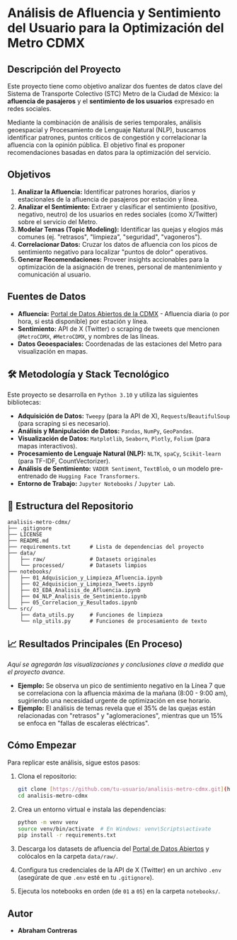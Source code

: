 # Análisis de Afluencia y Sentimiento del Usuario para la Optimización del Metro CDMX

## Descripción del Proyecto

Este proyecto tiene como objetivo analizar dos fuentes de datos clave del Sistema de Transporte Colectivo (STC) Metro de la Ciudad de México: la **afluencia de pasajeros** y el **sentimiento de los usuarios** expresado en redes sociales.

Mediante la combinación de análisis de series temporales, análisis geoespacial y Procesamiento de Lenguaje Natural (NLP), buscamos identificar patrones, puntos críticos de congestión y correlacionar la afluencia con la opinión pública. El objetivo final es proponer recomendaciones basadas en datos para la optimización del servicio.

## Objetivos

1.  **Analizar la Afluencia:** Identificar patrones horarios, diarios y estacionales de la afluencia de pasajeros por estación y línea.
2.  **Analizar el Sentimiento:** Extraer y clasificar el sentimiento (positivo, negativo, neutro) de los usuarios en redes sociales (como X/Twitter) sobre el servicio del Metro.
3.  **Modelar Temas (Topic Modeling):** Identificar las quejas y elogios más comunes (ej. "retrasos", "limpieza", "seguridad", "vagoneros").
4.  **Correlacionar Datos:** Cruzar los datos de afluencia con los picos de sentimiento negativo para localizar "puntos de dolor" operativos.
5.  **Generar Recomendaciones:** Proveer insights accionables para la optimización de la asignación de trenes, personal de mantenimiento y comunicación al usuario.

## Fuentes de Datos

* **Afluencia:** [Portal de Datos Abiertos de la CDMX](https://datos.cdmx.gob.mx/dataset/afluencia-diaria-del-sistema-de-transporte-colectivo-metro-por-linea) - Afluencia diaria (o por hora, si está disponible) por estación y línea.
* **Sentimiento:** API de X (Twitter) o scraping de tweets que mencionen `@MetroCDMX`, `#MetroCDMX`, y nombres de las líneas.
* **Datos Geoespaciales:** Coordenadas de las estaciones del Metro para visualización en mapas.

## 🛠️ Metodología y Stack Tecnológico

Este proyecto se desarrolla en `Python 3.10` y utiliza las siguientes bibliotecas:

* **Adquisición de Datos:** `Tweepy` (para la API de X), `Requests`/`BeautifulSoup` (para scraping si es necesario).
* **Análisis y Manipulación de Datos:** `Pandas`, `NumPy`, `GeoPandas`.
* **Visualización de Datos:** `Matplotlib`, `Seaborn`, `Plotly`, `Folium` (para mapas interactivos). 
* **Procesamiento de Lenguaje Natural (NLP):** `NLTK`, `spaCy`, `Scikit-learn` (para TF-IDF, CountVectorizer).
* **Análisis de Sentimiento:** `VADER Sentiment`, `TextBlob`, o un modelo pre-entrenado de `Hugging Face Transformers`.
* **Entorno de Trabajo:** `Jupyter Notebooks` / `Jupyter Lab`.

## 📂 Estructura del Repositorio

```
analisis-metro-cdmx/
├── .gitignore
├── LICENSE
├── README.md
├── requirements.txt      # Lista de dependencias del proyecto
├── data/
│   ├── raw/              # Datasets originales
│   └── processed/        # Datasets limpios
├── notebooks/
│   ├── 01_Adquisicion_y_Limpieza_Afluencia.ipynb
│   ├── 02_Adquisicion_y_Limpieza_Tweets.ipynb
│   ├── 03_EDA_Analisis_de_Afluencia.ipynb
│   ├── 04_NLP_Analisis_de_Sentimiento.ipynb
│   ├── 05_Correlacion_y_Resultados.ipynb
└── src/
    ├── data_utils.py     # Funciones de limpieza
    └── nlp_utils.py      # Funciones de procesamiento de texto
```

## 📈 Resultados Principales (En Proceso)

*Aquí se agregarán las visualizaciones y conclusiones clave a medida que el proyecto avance.*

* **Ejemplo:** Se observa un pico de sentimiento negativo en la Línea 7 que se correlaciona con la afluencia máxima de la mañana (8:00 - 9:00 am), sugiriendo una necesidad urgente de optimización en ese horario. 
* **Ejemplo:** El análisis de temas revela que el 35% de las quejas están relacionadas con "retrasos" y "aglomeraciones", mientras que un 15% se enfoca en "fallas de escaleras eléctricas".

## Cómo Empezar

Para replicar este análisis, sigue estos pasos:

1.  Clona el repositorio:
    ```bash
    git clone [https://github.com/tu-usuario/analisis-metro-cdmx.git](https://github.com/tu-usuario/analisis-metro-cdmx.git)
    cd analisis-metro-cdmx
    ```

2.  Crea un entorno virtual e instala las dependencias:
    ```bash
    python -m venv venv
    source venv/bin/activate  # En Windows: venv\Scripts\activate
    pip install -r requirements.txt
    ```

3.  Descarga los datasets de afluencia del [Portal de Datos Abiertos](https://datos.cdmx.gob.mx/dataset/afluencia-diaria-del-sistema-de-transporte-colectivo-metro-por-linea) y colócalos en la carpeta `data/raw/`.

4.  Configura tus credenciales de la API de X (Twitter) en un archivo `.env` (asegúrate de que `.env` esté en tu `.gitignore`).

5.  Ejecuta los notebooks en orden (de `01` a `05`) en la carpeta `notebooks/`.

## Autor

* **Abraham Contreras**
